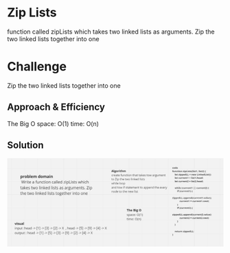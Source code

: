 # Zip Lists
function called zipLists which takes two linked lists as arguments. Zip the two linked lists together into one

# Challenge

Zip the two linked lists together into one 


## Approach & Efficiency
The Big O
space: O(1)
time: O(n)

## Solution
![](/assets/challeng8.jpg)